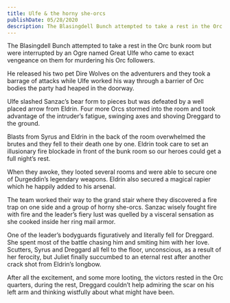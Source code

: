 ```yaml
---
title: Ulfe & the horny she-orcs
publishDate: 05/28/2020
description: The Blasingdell Bunch attempted to take a rest in the Orc bunk room but were interrupted by an Ogre named Great Ulfe who came to exact vengeance on them for murdering his Orc followers.
---
```


The Blasingdell Bunch attempted to take a rest in the Orc bunk room but were interrupted by an Ogre named Great Ulfe who came to exact vengeance on them for murdering his Orc followers.

He released his two pet Dire Wolves on the adventurers and they took a barrage of attacks while Ulfe worked his way through a barrier of Orc bodies the party had heaped in the doorway.

Ulfe slashed Sanzac’s bear form to pieces but was defeated by a well placed arrow from Eldrin. Four more Orcs stormed into the room and took advantage of the intruder’s fatigue, swinging axes and shoving Dreggard to the ground.

Blasts from Syrus and Eldrin in the back of the room overwhelmed the brutes and they fell to their death one by one. Eldrin took care to set an illusionary fire blockade in front of the bunk room so our heroes could get a full night’s rest.

When they awoke, they looted several rooms and were able to secure one of Durgeddin’s legendary weapons. Eldrin also secured a magical rapier which he happily added to his arsenal.

The team worked their way to the grand stair where they discovered a fire trap on one side and a group of horny she-orcs. Sanzac wisely fought fire with fire and the leader’s fiery lust was quelled by a visceral sensation as she cooked inside her ring mail armor.

One of the leader’s bodyguards figuratively and literally fell for Dreggard. She spent most of the battle chasing him and smiting him with her love. Scutters, Syrus and Dreggard all fell to the floor, unconscious, as a result of her ferocity, but Juliet finally succumbed to an eternal rest after another crack shot from Eldrin’s longbow.

After all the excitement, and some more looting, the victors rested in the Orc quarters, during the rest, Dreggard couldn’t help admiring the scar on his left arm and thinking wistfully about what might have been.
